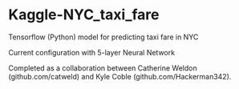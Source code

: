 # Kaggle-NYC_taxi_fare
Tensorflow (Python) model for predicting taxi fare in NYC



Current configuration with 5-layer Neural Network



Completed as a collaboration between Catherine Weldon (github.com/catweld) and Kyle Coble (github.com/Hackerman342).
